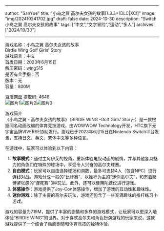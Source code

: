 
---
author: "SanYue"
title: "小鸟之翼 高尔夫女孩的故事[1.3.3+1DLC|XCI]"
image: "img/202410241702.jpg"
draft: false
date: 2024-10-30
description: "Switch 小鸟之翼 高尔夫女孩的故事"
tags: [“中文”,“文字冒险”,“运动”,“多人”]
archives: ["2024/10/30"]

---

游戏名称：小鸟之翼 高尔夫女孩的故事   
Birdie Wing Golf Girls' Story    
游戏语言：中文  
首发日期：2023年6月15日  
解压密码：wing515  
是否有金手指：否  
版本：无   
容量：800M

[百度网盘](https://pan.baidu.com/s/1InjR4aF0UkUSMmLuzcz07Q) 提取码: 4648  
![图片1](img/scm29x.jpg)![图片2](img/scm29t.jpg)![图片3](img/scly7h.jpg)  

游戏简介  
《小鸟之翼 - 高尔夫女孩的故事》（BIRDIE WING -Golf Girls' Story-）是一款根据同名动画改编的体育竞技游戏，由WOWWOW Technology开发，HTC旗下元宇宙品牌VIVERSE协助发行。游戏已于2023年6月15日在Nintendo Switch平台发售，支持日文、英文、繁体中文等多种语言。

在游戏中，玩家可以体验到以下内容：
1. **故事模式**：通过主角伊芙的视角，重新体验电视动画的剧情，并与其他各具魅力的角色们在特殊的球场中，享受令人兴奋的高尔夫球赛。
2. **自由模式**：玩家可以自由选择球场和洞数，最多可支持4人（包含NPC）进行连线对战。游戏分成一般的“比杆赛”、以推杆为主的“迷你高尔夫”，和有着赌博紧张感的“骤死赛”3种玩法。此外，还可以使用陀螺仪进行游戏。
3. **体感操作**：游戏提供了Joy-Con体感操作，增加了游戏的互动性和趣味性。
4. **迷你游戏**：除了主要的高尔夫玩法，游戏还包含了一些充满趣味的推杆练习小游戏。

游戏的容量为719M，提供了丰富的剧情和多样的游戏模式，让玩家可以更深入地体验“BIRDIE WING”的世界。对于喜欢高尔夫和角色扮演游戏的玩家来说，这款游戏提供了一个结合了动画剧情和体育竞技的独特体验。

